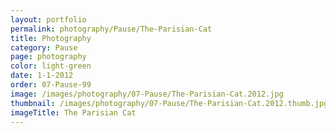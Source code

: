```yaml
---
layout: portfolio
permalink: photography/Pause/The-Parisian-Cat
title: Photography
category: Pause
page: photography
color: light-green
date: 1-1-2012
order: 07-Pause-99
image: /images/photography/07-Pause/The-Parisian-Cat.2012.jpg
thumbnail: /images/photography/07-Pause/The-Parisian-Cat.2012.thumb.jpg
imageTitle: The Parisian Cat
---
```

